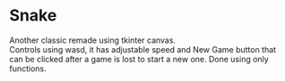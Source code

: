 # Snake
Another classic remade using tkinter canvas.  
Controls using wasd, it has adjustable speed and New Game button that can be clicked after a game is lost to start a new one.
Done using only functions.
